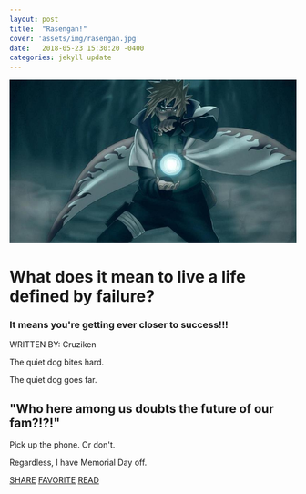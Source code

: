 ```yaml
---
layout: post
title:  "Rasengan!"
cover: 'assets/img/rasengan.jpg'
date:   2018-05-23 15:30:20 -0400
categories: jekyll update
---
```

<html>
<head>
  <title>Rasengan</title>
  <link href="https://fonts.googleapis.com/css?family=Amatic+SC|Raleway:100,200,600,700" rel="stylesheet">
  <link rel="stylesheet" type="text/css" href="/css/style.css">
</head>
<body>


  <div id="banner">
    <div class="content">
      <img src="/assets/img/rasengan.jpg" alt="Photograph of a rasengan.">
      <h1>What does it mean to live a life defined by failure?</h1>
    </div>
  </div>

  <div id="main" class="content">
    <h3>It means you're getting ever closer to success!!!</h3>
    <span class="byline">WRITTEN BY: Cruziken</span>
    <p>The quiet dog bites hard.</p>

   <p> The quiet dog goes far.</p>

   <div class="pull-quote">
     <h2>"Who here among us doubts the future of our fam?!?!"</h2>
    </div>

   <p>Pick up the phone. Or don't. </p>

   <p>Regardless, I have Memorial Day off.</p>
  </div>

  <div class="share">
    <a href="#">SHARE</a>
    <a href="#">FAVORITE</a>
    <a href="#">READ</a>
  </div>

</body>
</html>


 
